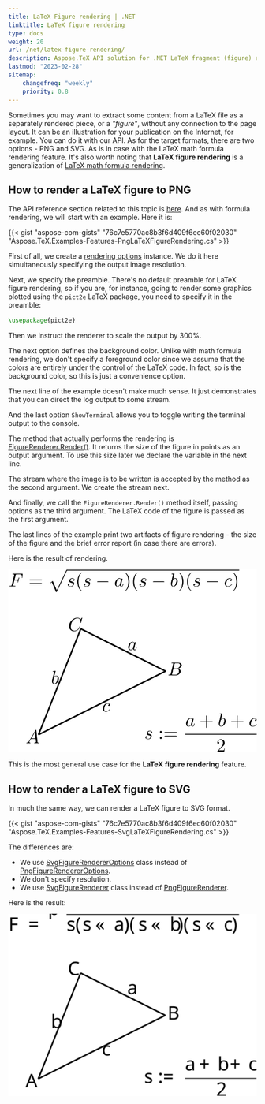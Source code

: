 ```yaml
---
title: LaTeX Figure rendering | .NET
linktitle: LaTeX figure rendering
type: docs
weight: 20
url: /net/latex-figure-rendering/
description: Aspose.TeX API solution for .NET LaTeX fragment (figure) rendering is described in this article. Learn the code examples on how to use the functionality.
lastmod: "2023-02-28"
sitemap:
    changefreq: "weekly"
    priority: 0.8
---
```


Sometimes you may want to extract some content from a LaTeX file as a separately rendered piece, or a *"figure"*, without any connection to the page layout. It can be an illustration for your publication on the Internet, for example. You can do it with our API. As for the target formats, there are two options - PNG and SVG. As is in case with the LaTeX math formula rendering feature. It's also worth noting that **LaTeX figure rendering** is a generalization of [LaTeX math formula rendering](/tex/net/latex-math-formula-rendering).

## **How to render a LaTeX figure to PNG**

The API reference section related to this topic is [here](https://reference.aspose.com/tex/net/aspose.tex.features/). And as with formula rendering, we will start with an example. Here it is:

{{< gist "aspose-com-gists" "76c7e5770ac8b3f6d409f6ec60f02030" "Aspose.TeX.Examples-Features-PngLaTeXFigureRendering.cs" >}}

First of all, we create a [rendering options](https://reference.aspose.com/tex/net/aspose.tex.features/figurerendereroptions/) instance. We do it here simultaneously specifying the output image resolution.

Next, we specify the preamble. There's no default preamble for LaTeX figure rendering, so if you are, for instance, going to render some graphics plotted using the `pict2e` LaTeX package, you need to specify it in the preamble:
```tex
\usepackage{pict2e}
```

Then we instruct the renderer to scale the output by 300%.

The next option defines the background color. Unlike with math formula rendering, we don't specify a foreground color since we assume that the colors are entirely under the control of the LaTeX code. In fact, so is the background color, so this is just a convenience option.

The next line of the example doesn't make much sense. It just demonstrates that you can direct the log output to some stream.

And the last option `ShowTerminal` allows you to toggle writing the terminal output to the console.

The method that actually performs the rendering is [FigureRenderer.Render()](https://reference.aspose.com/tex/net/aspose.tex.features/figurerenderer/render/). It returns the size of the figure in points as an output argument. To use this size later we declare the variable in the next line.

The stream where the image is to be written is accepted by the method as the second argument. We create the stream next.

And finally, we call the `FigureRenderer.Render()` method itself, passing options as the third argument. The LaTeX code of the figure is passed as the first argument.

The last lines of the example print two artifacts of figure rendering - the size of the figure and the brief error report (in case there are errors).

Here is the result of rendering.

[<img src="text-and-formula.png" title="LaTeX Figure rendering to PNG">](text-and-formula.png)

This is the most general use case for the **LaTeX figure rendering** feature.

## **How to render a LaTeX figure to SVG**

In much the same way, we can render a LaTeX figure to SVG format.

{{< gist "aspose-com-gists" "76c7e5770ac8b3f6d409f6ec60f02030" "Aspose.TeX.Examples-Features-SvgLaTeXFigureRendering.cs" >}}

The differences are:
 * We use [SvgFigureRendererOptions](https://reference.aspose.com/tex/net/aspose.tex.features/svgfigurerendereroptions/) class instead of [PngFigureRendererOptions](https://reference.aspose.com/tex/net/aspose.tex.features/pngfigurerendereroptions/).
 * We don't specify resolution.
 * We use [SvgFigureRenderer](https://reference.aspose.com/tex/net/aspose.tex.features/svgfigurerenderer/) class instead of [PngFigureRenderer](https://reference.aspose.com/tex/net/aspose.tex.features/pngfigurerenderer/).
 
Here is the result:

[<img src="text-and-formula.svg" title="LaTeX Figure rendering to SVG">](text-and-formula.svg)